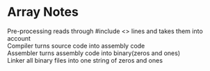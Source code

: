   
# Array Notes
Pre-processing reads through #include <> lines and takes them into account <br>
Compiler turns source code into assembly code <br>
Assembler turns assembly code into binary(zeros and ones) <br>
Linker all binary files into one string of zeros and ones <br>


